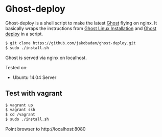 # Ghost-deploy

Ghost-deploy is a shell script to make the latest
[Ghost](https://ghost.org/) flying on nginx. It basically wraps the
instructions from [Ghost Linux
Installation](http://docs.ghost.org/installation/linux/) and [Ghost
deploy](http://docs.ghost.org/installation/deploy/) in a script.

```bash
$ git clone https://github.com/jakobadam/ghost-deploy.git
$ sudo ./install.sh
```

Ghost is served via nginx on localhost.

Tested on:
* Ubuntu 14.04 Server

## Test with vagrant

```bash
$ vagrant up
$ vagrant ssh
$ cd /vagrant
$ sudo ./install.sh
```

Point browser to http://localhost:8080
